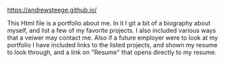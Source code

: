 https://andrewsteege.github.io/

This Html file is a portfolio about me. In it I git a bit of a biography about myself, and list a few of my favorite projects. I also included various ways that a veiwer may contact me.
Also if a future employer were to look at my portfolio I have included links to the listed projects, and shown my resume to look through, and a link on "Resume" that opens directly to my resume.
